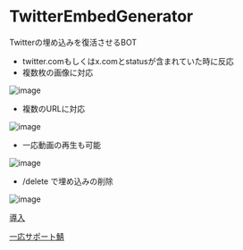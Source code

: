 # TwitterEmbedGenerator
Twitterの埋め込みを復活させるBOT
- twitter.comもしくはx.comとstatusが含まれていた時に反応
- 複数枚の画像に対応

![image](https://github.com/KiRura/TwitterEmbedGenerater/assets/57588049/eed4514d-fca0-4954-843c-faf8aa110426)
- 複数のURLに対応

![image](https://github.com/KiRura/TwitterEmbedGenerater/assets/57588049/79402edd-c685-479e-9b6f-edb756898dbe)
- 一応動画の再生も可能

![image](https://github.com/KiRura/TwitterEmbedGenerater/assets/57588049/d093a897-40e4-4927-87e0-8ad648ebdc4b)
- /delete で埋め込みの削除

![image](https://github.com/KiRura/TwitterEmbedGenerater/assets/57588049/c04a929e-7320-405b-9b39-8f9ff1d3dc72)


[導入](https://discord.com/api/oauth2/authorize?client_id=1165573087958401084&permissions=274877975552&scope=bot%20applications.commands)

[一応サポート鯖](https://discord.gg/uuuj9H8ETa)
